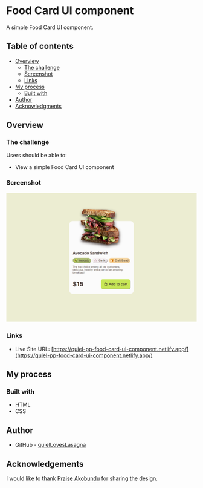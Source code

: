 # Food Card UI component

A simple Food Card UI component.

## Table of contents

- [Overview](#overview)
  - [The challenge](#the-challenge)
  - [Screenshot](#screenshot)
  - [Links](#links)
- [My process](#my-process)
  - [Built with](#built-with)
- [Author](#author)
- [Acknowledgments](#acknowledgements)

## Overview

### The challenge

Users should be able to:

- View a simple Food Card UI component

### Screenshot

![Project Overview](./assets/preview.png)

### Links

- Live Site URL: [https://quiel-pp-food-card-ui-component.netlify.app/](https://quiel-pp-food-card-ui-component.netlify.app/)

## My process

### Built with

- HTML
- CSS

## Author

- GitHub - [quielLovesLasagna](https://github.com/quielLovesLasagna)

## Acknowledgements

I would like to thank [Praise Akobundu](https://www.figma.com/@dtechguyx) for sharing the design.
